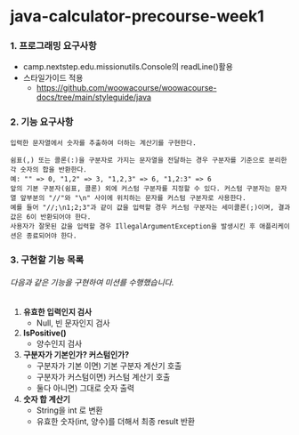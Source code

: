 # java-calculator-precourse-week1

### 1. 프로그래밍 요구사항

- camp.nextstep.edu.missionutils.Console의 readLine()활용
- 스타일가이드 적용 
  - https://github.com/woowacourse/woowacourse-docs/tree/main/styleguide/java

### 2. 기능 요구사항
~~~
입력한 문자열에서 숫자를 추출하여 더하는 계산기를 구현한다.

쉼표(,) 또는 콜론(:)을 구분자로 가지는 문자열을 전달하는 경우 구분자를 기준으로 분리한 각 숫자의 합을 반환한다.
예: "" => 0, "1,2" => 3, "1,2,3" => 6, "1,2:3" => 6
앞의 기본 구분자(쉼표, 콜론) 외에 커스텀 구분자를 지정할 수 있다. 커스텀 구분자는 문자열 앞부분의 "//"와 "\n" 사이에 위치하는 문자를 커스텀 구분자로 사용한다.
예를 들어 "//;\n1;2;3"과 같이 값을 입력할 경우 커스텀 구분자는 세미콜론(;)이며, 결과 값은 6이 반환되어야 한다.
사용자가 잘못된 값을 입력할 경우 IllegalArgumentException을 발생시킨 후 애플리케이션은 종료되어야 한다.
~~~
### 3. 구현할 기능 목록
###### 다음과 같은 기능을 구현하여 미션를 수행했습니다.
1. **유효한 입력인지 검사**
   - Null, 빈 문자인지 검사
2. **IsPositive()**
   - 양수인지 검사
3. **구분자가 기본인가? 커스텀인가?**
   - 구분자가 기본 이면)  기본 구분자 계산기 호출
   - 구분자가 커스텀이면)  커스텀 계산기 호출
   - 둘다 아니면)  그대로 숫자 출력
4. **숫자 합 계산기**
   - String을 int 로 변환
   - 유효한 숫자(int, 양수)를 더해서 최종 result 반환
